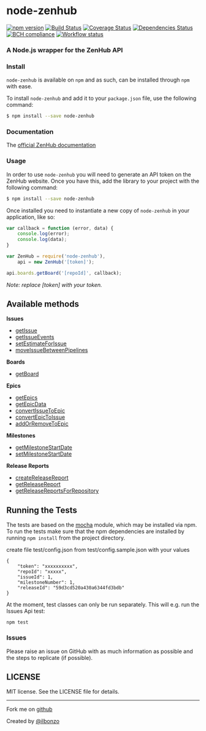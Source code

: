 # node-zenhub

[![npm version](https://badge.fury.io/js/node-zenhub.svg)](https://badge.fury.io/js/node-zenhub)
[![Build Status](https://travis-ci.org/ilbonzo/node-zenhub.svg?branch=master)](https://travis-ci.org/ilbonzo/node-zenhub)
[![Coverage Status](https://coveralls.io/repos/github/ilbonzo/node-zenhub/badge.svg?branch=master)](https://coveralls.io/github/ilbonzo/node-zenhub?branch=master)
[![Dependencies Status](https://david-dm.org/ilbonzo/node-zenhub.svg)](https://david-dm.org/ilbonzo/node-zenhub)
[![BCH compliance](https://bettercodehub.com/edge/badge/ilbonzo/node-zenhub?branch=master)](https://bettercodehub.com/)
[![Workflow status](https://github.com/ilbonzo/node-zenhub/workflows/test%20and%20coverage/badge.svg)](https://github.com/ilbonzo/node-zenhub/actions=workflow=test+and+coverage)

### A Node.js wrapper for the ZenHub API

### Install

```node-zenhub``` is available on ```npm``` and as such, can be installed through ```npm``` with ease.

To install ```node-zenhub``` and add it to your ```package.json``` file, use the following command:

```sh
$ npm install --save node-zenhub
```

### Documentation

The [official ZenHub documentation](https://github.com/ZenHubIO/API)

### Usage

In order to use ```node-zenhub``` you will need to generate an API token on the ZenHub website. Once you have this, add the library to your project with the following command:

```sh
$ npm install --save node-zenhub
```

Once installed you need to instantiate a new copy of ```node-zenhub``` in your application, like so:

```js
var callback = function (error, data) {
    console.log(error);
    console.log(data);
}

var ZenHub = require('node-zenhub'),
    api = new ZenHub('[token]');

api.boards.getBoard('[repoId]', callback);
```
*Note: replace [token] with your token.*


## Available methods

**Issues**
- [getIssue](https://github.com/ZenHubIO/API#get-issue-data)
- [getIssueEvents](https://github.com/ZenHubIO/API#get-issue-events)
- [setEstimateForIssue](https://github.com/ZenHubIO/API#set-estimate-for-issue)
- [moveIssueBetweenPipelines](https://github.com/ZenHubIO/API#move-an-issue-between-pipelines)

**Boards**
- [getBoard](https://github.com/ZenHubIO/API#get-the-zenhub-board-data-for-a-repository)

**Epics**
- [getEpics](https://github.com/ZenHubIO/API#get-epics-for-a-repository)
- [getEpicData](https://github.com/ZenHubIO/API#get-epic-data)
- [convertIssueToEpic](https://github.com/ZenHubIO/API#convert-issue-to-epic)
- [convertEpicToIssue](https://github.com/ZenHubIO/API#convert-epic-to-issue)
- [addOrRemoveToEpic](https://github.com/ZenHubIO/API#add-or-remove-issues-to-epic)

**Milestones**
- [getMilestoneStartDate](https://github.com/ZenHubIO/API#get-milestone-start-date)
- [setMilestoneStartDate](https://github.com/ZenHubIO/API#set-milestone-start-date)

**Release Reports**
- [createReleaseReport](https://github.com/ZenHubIO/API#create-a-release-report)
- [getReleaseReport](https://github.com/ZenHubIO/API#get-a-release-report)
- [getReleaseReportsForRepository](https://github.com/ZenHubIO/API#get-release-reports-for-a-repository)


## Running the Tests

The tests are based on the [mocha](http://mochajs.org/)
module, which may be installed via npm. To run the tests make sure that the
npm dependencies are installed by running `npm install` from the project directory.

create file test/config.json from test/config.sample.json with your values
```
{
    "token": "xxxxxxxxxx",
    "repoId": "xxxxx",
    "issueId": 1,
    "milestoneNumber": 1,
    "releaseId": "59d3cd520a430a6344fd3bdb"
}

```

At the moment, test classes can only be run separately. This will e.g. run the Issues Api test:
```shell
npm test
```

### Issues

Please raise an issue on GitHub with as much information as possible and the steps to replicate (if possible).


## LICENSE

MIT license. See the LICENSE file for details.

---
Fork me on [github](https://github.com/ilbonzo/node-zenhub)

Created by [@ilbonzo](https://twitter.com/ilbonzo)


